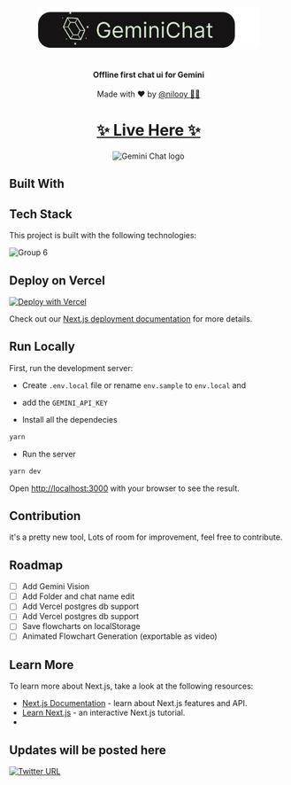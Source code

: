 <div align="center">
    <a target="_blank" href="https://geminichatui.vercel.app/">
    <img width="400" src="public/logo.svg" alt="Gemini Chat logo" />
        </a>
        </br></br>
    <h4 color="green">Offline first chat ui for Gemini</h4>
    <p>Made with ❤️ by <a target="_blank" href="https://twitter.com/nil_ooy">@nilooy 🧑‍💻</a></p>
</div>

<h1 align="center"><a target="_blank" href="https://geminichatui.vercel.app/chat">✨ Live Here ✨</a></h1>

<p align="center">
 <img align="center" width="900" src="https://github.com/nilooy/geminichatui/assets/32486682/dfde7c9a-7201-4a95-adb9-4cedbd45006e" alt="Gemini Chat logo" />
</p>


## Built With

## Tech Stack

This project is built with the following technologies:

![Group 6](https://github.com/nilooy/geminichatui/assets/32486682/1dc105e9-6609-45e7-9723-cbda1bb62766)



## Deploy on Vercel

[![Deploy with Vercel](https://vercel.com/button)](https://vercel.com/new/clone?repository-url=https://github.com/nilooy/geminichatui/&env=GEMINI_API_KEY&envDescription=Google%20API%20Key%20for%20Gemini%20Chat%20UI&envLink=https://makersuite.google.com/app/apikey&project-name=gemini-chat&repository-name=gemini-chat&demo-title=Gemini%20Chat%20&demo-description=Offline%20First%20Chat%20UI%20for%20Gemini%20Ai%20Model.)

[//]: # ([![Deploy with Vercel]&#40;https://vercel.com/button&#41;]&#40;https://vercel.com/new/clone?repository-url=https://github.com/nilooy/geminichatui/&env=GEMINI_API_KEY&envDescription=Google%20API%20Key%20for%20Gemini%20Chat%20UI&envLink=https://makersuite.google.com/app/apikey&project-name=gemini-chat&repository-name=gemini-chat&demo-title=Gemini%20Chat%20&demo-description=Minimal%20web%20UI%20for%20Gemini%20Pro.&demo-url=https%3A%2F%2Fgeminiprochat.com&demo-image=https%3A%2F%2Fgeminiprochat.com%2Ficon.svg&#41;)

Check out our [Next.js deployment documentation](https://nextjs.org/docs/deployment) for more details.


## Run Locally

First, run the development server:

- Create `.env.local` file or rename `env.sample` to `env.local` and
- add the `GEMINI_API_KEY`

- Install all the dependecies
  
```bash
yarn
```
- Run the server
  
```bash
yarn dev
```

Open [http://localhost:3000](http://localhost:3000) with your browser to see the result.

## Contribution
it's a pretty new tool, Lots of room for improvement, feel free to contribute.

## Roadmap

- [ ] Add Gemini Vision
- [ ] Add Folder and chat name edit
- [ ] Add Vercel postgres db support
- [ ] Add Vercel postgres db support
- [ ] Save flowcharts on localStorage
- [ ] Animated Flowchart Generation (exportable as video)

## Learn More

To learn more about Next.js, take a look at the following resources:

- [Next.js Documentation](https://nextjs.org/docs) - learn about Next.js features and API.
- [Learn Next.js](https://nextjs.org/learn) - an interactive Next.js tutorial.
- 
## Updates will be posted here
[![Twitter URL](https://img.shields.io/twitter/url/https/twitter.com/nil_ooy.svg?style=social&label=Follow%20%40nil_ooy)](https://twitter.com/nil_ooy)

